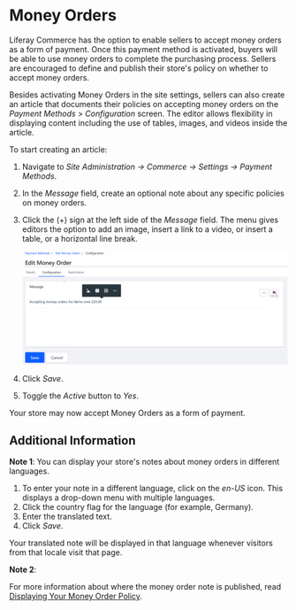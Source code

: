 # Money Orders

Liferay Commerce has the option to enable sellers to accept money orders as a form of payment. Once this payment method is activated, buyers will be able to use money orders to complete the purchasing process. Sellers are encouraged to define and publish their store's policy on whether to accept money orders.

Besides activating Money Orders in the site settings, sellers can also create an article that documents their policies on accepting money orders on the _Payment Methods_ > _Configuration_ screen. The editor allows flexibility in displaying content including the use of tables, images, and videos inside the article.

To start creating an article:

1. Navigate to _Site Administration → Commerce → Settings → Payment Methods_.
1. In the _Message_ field, create an optional note about any specific policies on money orders.
1. Click the (+) sign at the left side of the _Message_ field. The menu gives editors the option to add an image, insert a link to a video, or insert a table, or a horizontal line break.

    ![Article Display Options](./images/01.png)

1. Click _Save_.
1. Toggle the _Active_ button to _Yes_.

Your store may now accept Money Orders as a form of payment.

## Additional Information

**Note 1**: You can display your store's notes about money orders in different languages.

1. To enter your note in a different language, click on the _en-US_ icon. This displays a drop-down menu with multiple languages.  
1. Click the country flag for the language (for example, Germany).
1. Enter the translated text.
1. Click _Save_.

Your translated note will be displayed in that language whenever visitors from that locale visit that page.

**Note 2**:

For more information about where the money order note is published, read [Displaying Your Money Order Policy]().
